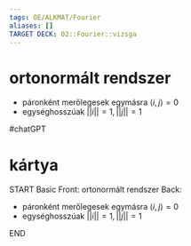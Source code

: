 ```yaml
---
tags: OE/ALKMAT/Fourier  
aliases: []
TARGET DECK: 02::Fourier::vizsga
---
```


# ortonormált rendszer
- páronként merőlegesek egymásra $\langle i, j \rangle = 0$
- egységhosszúak $||i||=1, ||j||=1$

#chatGPT 

# kártya
START
Basic
Front:
ortonormált rendszer
Back:
- páronként merőlegesek egymásra $\langle i, j \rangle = 0$
- egységhosszúak $||i||=1, ||j||=1$
<!--ID: 1685831062061-->
END